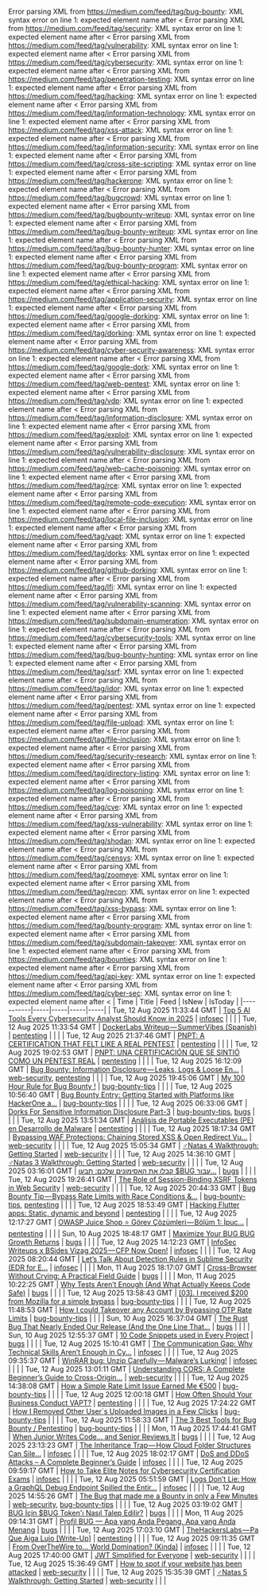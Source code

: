 Error parsing XML from https://medium.com/feed/tag/bug-bounty: XML syntax error on line 1: expected element name after <
Error parsing XML from https://medium.com/feed/tag/security: XML syntax error on line 1: expected element name after <
Error parsing XML from https://medium.com/feed/tag/vulnerability: XML syntax error on line 1: expected element name after <
Error parsing XML from https://medium.com/feed/tag/cybersecurity: XML syntax error on line 1: expected element name after <
Error parsing XML from https://medium.com/feed/tag/penetration-testing: XML syntax error on line 1: expected element name after <
Error parsing XML from https://medium.com/feed/tag/hacking: XML syntax error on line 1: expected element name after <
Error parsing XML from https://medium.com/feed/tag/information-technology: XML syntax error on line 1: expected element name after <
Error parsing XML from https://medium.com/feed/tag/xss-attack: XML syntax error on line 1: expected element name after <
Error parsing XML from https://medium.com/feed/tag/information-security: XML syntax error on line 1: expected element name after <
Error parsing XML from https://medium.com/feed/tag/cross-site-scripting: XML syntax error on line 1: expected element name after <
Error parsing XML from https://medium.com/feed/tag/hackerone: XML syntax error on line 1: expected element name after <
Error parsing XML from https://medium.com/feed/tag/bugcrowd: XML syntax error on line 1: expected element name after <
Error parsing XML from https://medium.com/feed/tag/bugbounty-writeup: XML syntax error on line 1: expected element name after <
Error parsing XML from https://medium.com/feed/tag/bug-bounty-writeup: XML syntax error on line 1: expected element name after <
Error parsing XML from https://medium.com/feed/tag/bug-bounty-hunter: XML syntax error on line 1: expected element name after <
Error parsing XML from https://medium.com/feed/tag/bug-bounty-program: XML syntax error on line 1: expected element name after <
Error parsing XML from https://medium.com/feed/tag/ethical-hacking: XML syntax error on line 1: expected element name after <
Error parsing XML from https://medium.com/feed/tag/application-security: XML syntax error on line 1: expected element name after <
Error parsing XML from https://medium.com/feed/tag/google-dorking: XML syntax error on line 1: expected element name after <
Error parsing XML from https://medium.com/feed/tag/dorking: XML syntax error on line 1: expected element name after <
Error parsing XML from https://medium.com/feed/tag/cyber-security-awareness: XML syntax error on line 1: expected element name after <
Error parsing XML from https://medium.com/feed/tag/google-dork: XML syntax error on line 1: expected element name after <
Error parsing XML from https://medium.com/feed/tag/web-pentest: XML syntax error on line 1: expected element name after <
Error parsing XML from https://medium.com/feed/tag/vdp: XML syntax error on line 1: expected element name after <
Error parsing XML from https://medium.com/feed/tag/information-disclosure: XML syntax error on line 1: expected element name after <
Error parsing XML from https://medium.com/feed/tag/exploit: XML syntax error on line 1: expected element name after <
Error parsing XML from https://medium.com/feed/tag/vulnerability-disclosure: XML syntax error on line 1: expected element name after <
Error parsing XML from https://medium.com/feed/tag/web-cache-poisoning: XML syntax error on line 1: expected element name after <
Error parsing XML from https://medium.com/feed/tag/rce: XML syntax error on line 1: expected element name after <
Error parsing XML from https://medium.com/feed/tag/remote-code-execution: XML syntax error on line 1: expected element name after <
Error parsing XML from https://medium.com/feed/tag/local-file-inclusion: XML syntax error on line 1: expected element name after <
Error parsing XML from https://medium.com/feed/tag/vapt: XML syntax error on line 1: expected element name after <
Error parsing XML from https://medium.com/feed/tag/dorks: XML syntax error on line 1: expected element name after <
Error parsing XML from https://medium.com/feed/tag/github-dorking: XML syntax error on line 1: expected element name after <
Error parsing XML from https://medium.com/feed/tag/lfi: XML syntax error on line 1: expected element name after <
Error parsing XML from https://medium.com/feed/tag/vulnerability-scanning: XML syntax error on line 1: expected element name after <
Error parsing XML from https://medium.com/feed/tag/subdomain-enumeration: XML syntax error on line 1: expected element name after <
Error parsing XML from https://medium.com/feed/tag/cybersecurity-tools: XML syntax error on line 1: expected element name after <
Error parsing XML from https://medium.com/feed/tag/bug-bounty-hunting: XML syntax error on line 1: expected element name after <
Error parsing XML from https://medium.com/feed/tag/ssrf: XML syntax error on line 1: expected element name after <
Error parsing XML from https://medium.com/feed/tag/idor: XML syntax error on line 1: expected element name after <
Error parsing XML from https://medium.com/feed/tag/pentest: XML syntax error on line 1: expected element name after <
Error parsing XML from https://medium.com/feed/tag/file-upload: XML syntax error on line 1: expected element name after <
Error parsing XML from https://medium.com/feed/tag/file-inclusion: XML syntax error on line 1: expected element name after <
Error parsing XML from https://medium.com/feed/tag/security-research: XML syntax error on line 1: expected element name after <
Error parsing XML from https://medium.com/feed/tag/directory-listing: XML syntax error on line 1: expected element name after <
Error parsing XML from https://medium.com/feed/tag/log-poisoning: XML syntax error on line 1: expected element name after <
Error parsing XML from https://medium.com/feed/tag/cve: XML syntax error on line 1: expected element name after <
Error parsing XML from https://medium.com/feed/tag/xss-vulnerability: XML syntax error on line 1: expected element name after <
Error parsing XML from https://medium.com/feed/tag/shodan: XML syntax error on line 1: expected element name after <
Error parsing XML from https://medium.com/feed/tag/censys: XML syntax error on line 1: expected element name after <
Error parsing XML from https://medium.com/feed/tag/zoomeye: XML syntax error on line 1: expected element name after <
Error parsing XML from https://medium.com/feed/tag/recon: XML syntax error on line 1: expected element name after <
Error parsing XML from https://medium.com/feed/tag/xss-bypass: XML syntax error on line 1: expected element name after <
Error parsing XML from https://medium.com/feed/tag/bounty-program: XML syntax error on line 1: expected element name after <
Error parsing XML from https://medium.com/feed/tag/subdomain-takeover: XML syntax error on line 1: expected element name after <
Error parsing XML from https://medium.com/feed/tag/bounties: XML syntax error on line 1: expected element name after <
Error parsing XML from https://medium.com/feed/tag/api-key: XML syntax error on line 1: expected element name after <
Error parsing XML from https://medium.com/feed/tag/cyber-sec: XML syntax error on line 1: expected element name after <
| Time | Title | Feed | IsNew | IsToday |
|-----------|-----|-----|-----|-----|
| Tue, 12 Aug 2025 11:33:44 GMT | [Top 5 AI Tools Every Cybersecurity Analyst Should Know in 2025](https://medium.com/p/6549aa19bc05) | [infosec](https://medium.com/feed/tag/infosec) |  |  |
| Tue, 12 Aug 2025 11:33:54 GMT | [DockerLabs Writeup — SummerVibes (Spanish)](https://medium.com/p/f7f07f0f6798) | [pentesting](https://medium.com/feed/tag/pentesting) |  |  |
| Tue, 12 Aug 2025 21:37:46 GMT | [PNPT: A CERTIFICATION THAT FELT LIKE A REAL PENTEST](https://medium.com/p/456bae4d8988) | [pentesting](https://medium.com/feed/tag/pentesting) |  |  |
| Tue, 12 Aug 2025 19:02:53 GMT | [PNPT: UNA CERTIFICACIÓN QUE SE SINTIÓ COMO UN PENTEST REAL](https://medium.com/p/c35feae73da9) | [pentesting](https://medium.com/feed/tag/pentesting) |  |  |
| Tue, 12 Aug 2025 16:12:09 GMT | [Bug Bounty: Information Disclosure — Leaks, Logs & Loose En...](https://medium.com/p/54cf53dbbf09) | [web-security](https://medium.com/feed/tag/web-security), [pentesting](https://medium.com/feed/tag/pentesting) |  |  |
| Tue, 12 Aug 2025 19:45:06 GMT | [My 100 Hour Rule for Bug Bounty !](https://medium.com/p/046f96fc7791) | [bug-bounty-tips](https://medium.com/feed/tag/bug-bounty-tips) |  |  |
| Tue, 12 Aug 2025 10:56:40 GMT | [Bug Bounty Entry: Getting Started with Platforms like HackerOne a...](https://medium.com/p/849ffb8ba046) | [bug-bounty-tips](https://medium.com/feed/tag/bug-bounty-tips) |  |  |
| Tue, 12 Aug 2025 06:33:06 GMT | [Dorks For Sensitive Information Disclosure Part-3](https://medium.com/p/a687a9c5a3bf) | [bug-bounty-tips](https://medium.com/feed/tag/bug-bounty-tips), [bugs](https://medium.com/feed/tag/bugs) |  |  |
| Tue, 12 Aug 2025 13:51:34 GMT | [Análisis de Portable Executables (PE) en Desarrollo de Malware](https://medium.com/p/10718390602c) | [pentesting](https://medium.com/feed/tag/pentesting) |  |  |
| Tue, 12 Aug 2025 18:17:34 GMT | [Bypassing WAF Protections: Chaining Stored XSS & Open Redirect Vu...](https://medium.com/p/ab8ed6b69601) | [web-security](https://medium.com/feed/tag/web-security) |  |  |
| Tue, 12 Aug 2025 15:05:34 GMT | [️‍♂️Natas 4 Walkthrough: Getting Started](https://medium.com/p/16ab2473015c) | [web-security](https://medium.com/feed/tag/web-security) |  |  |
| Tue, 12 Aug 2025 14:36:10 GMT | [️‍♂️Natas 3 Walkthrough: Getting Started](https://medium.com/p/9f655174a6d7) | [web-security](https://medium.com/feed/tag/web-security) |  |  |
| Tue, 12 Aug 2025 03:16:01 GMT | [קבלו את האסימונים שלכם: תבעו $BUG עבור...](https://medium.com/p/07f8c32fe90c) | [bugs](https://medium.com/feed/tag/bugs) |  |  |
| Tue, 12 Aug 2025 19:26:41 GMT | [The Role of Session-Binding XSRF Tokens in Web Security](https://medium.com/p/b65e5456d70c) | [web-security](https://medium.com/feed/tag/web-security) |  |  |
| Tue, 12 Aug 2025 20:44:33 GMT | [ Bug Bounty Tip — Bypass Rate Limits with Race Conditions &...](https://medium.com/p/a379d10dada6) | [bug-bounty-tips](https://medium.com/feed/tag/bug-bounty-tips), [pentesting](https://medium.com/feed/tag/pentesting) |  |  |
| Tue, 12 Aug 2025 18:53:49 GMT | [Hacking Flutter apps: Static, dynamic and beyond](https://medium.com/p/893c7a733353) | [pentesting](https://medium.com/feed/tag/pentesting) |  |  |
| Tue, 12 Aug 2025 12:17:27 GMT | [OWASP Juice Shop ⭐ Görev Çözümleri — Bölüm 1: İpuc...](https://medium.com/p/74e3ff011424) | [pentesting](https://medium.com/feed/tag/pentesting) |  |  |
| Sun, 10 Aug 2025 18:48:17 GMT | [Maximize Your BUG BUG Growth Returns](https://medium.com/p/8c3ee7133b9a) | [bugs](https://medium.com/feed/tag/bugs) |  |  |
| Tue, 12 Aug 2025 14:12:23 GMT | [InfoSec Writeups x BSides Vizag 2025 — CFP Now Open!](https://medium.com/p/6d526ed45613) | [infosec](https://medium.com/feed/tag/infosec) |  |  |
| Tue, 12 Aug 2025 08:20:44 GMT | [Let’s Talk About Detection Rules in Sublime Security (EDR for E...](https://medium.com/p/57b97175bd2b) | [infosec](https://medium.com/feed/tag/infosec) |  |  |
| Mon, 11 Aug 2025 18:17:07 GMT | [Cross-Browser Without Crying: A Practical Field Guide](https://medium.com/p/9c075fa4c02a) | [bugs](https://medium.com/feed/tag/bugs) |  |  |
| Mon, 11 Aug 2025 10:22:25 GMT | [Why Tests Aren’t Enough (And What Actually Keeps Code Safe)](https://medium.com/p/4c57336d2ee2) | [bugs](https://medium.com/feed/tag/bugs) |  |  |
| Tue, 12 Aug 2025 13:58:43 GMT | [\[03\]. I received $200 from Mozilla for a simple bypass](https://medium.com/p/fc5f1e020e9a) | [bug-bounty-tips](https://medium.com/feed/tag/bug-bounty-tips) |  |  |
| Tue, 12 Aug 2025 11:48:53 GMT | [How I could Takeover any Account by Bypassing OTP Rate Limits](https://medium.com/p/1155d616d947) | [bug-bounty-tips](https://medium.com/feed/tag/bug-bounty-tips) |  |  |
| Sun, 10 Aug 2025 16:37:04 GMT | [The Rust Bug That Nearly Ended Our Release (And the One Line That...](https://medium.com/p/3e2bc73ef70c) | [bugs](https://medium.com/feed/tag/bugs) |  |  |
| Sun, 10 Aug 2025 12:55:37 GMT | [10 Code Snippets used in Every Project](https://medium.com/p/d732b474814a) | [bugs](https://medium.com/feed/tag/bugs) |  |  |
| Tue, 12 Aug 2025 15:10:41 GMT | [The Communication Gap: Why Technical Skills Aren’t Enough in Cy...](https://medium.com/p/6323757a5d2e) | [infosec](https://medium.com/feed/tag/infosec) |  |  |
| Tue, 12 Aug 2025 09:35:37 GMT | [WinRAR bug: Unzip Carefully — Malware’s Lurking!](https://medium.com/p/936b0c3aeb68) | [infosec](https://medium.com/feed/tag/infosec) |  |  |
| Tue, 12 Aug 2025 13:01:11 GMT | [Understanding CORS: A Complete Beginner’s Guide to Cross-Origin...](https://medium.com/p/007ddfab8344) | [web-security](https://medium.com/feed/tag/web-security) |  |  |
| Tue, 12 Aug 2025 14:38:08 GMT | [How a Simple Rate Limit Issue Earned Me €500](https://medium.com/p/763aa5ae8ae1) | [bug-bounty-tips](https://medium.com/feed/tag/bug-bounty-tips) |  |  |
| Tue, 12 Aug 2025 12:00:18 GMT | [How Often Should Your Business Conduct VAPT?](https://medium.com/p/c0c5772a0b93) | [pentesting](https://medium.com/feed/tag/pentesting) |  |  |
| Tue, 12 Aug 2025 17:24:22 GMT | [How I Removed Other User`s Uploaded Images in a Few Clicks](https://medium.com/p/fdeb6355458b) | [bug-bounty-tips](https://medium.com/feed/tag/bug-bounty-tips) |  |  |
| Tue, 12 Aug 2025 11:58:33 GMT | [The 3 Best Tools for Bug Bounty / Pentesting](https://medium.com/p/915e95686e6f) | [bug-bounty-tips](https://medium.com/feed/tag/bug-bounty-tips) |  |  |
| Mon, 11 Aug 2025 17:44:41 GMT | [When Junior Writes Code… and Senior Reviews It](https://medium.com/p/e90608162bb7) | [bugs](https://medium.com/feed/tag/bugs) |  |  |
| Tue, 12 Aug 2025 23:13:23 GMT | [The Inheritance Trap — How Cloud Folder Structures Can Sile...](https://medium.com/p/c6716bc56ac7) | [infosec](https://medium.com/feed/tag/infosec) |  |  |
| Tue, 12 Aug 2025 18:02:17 GMT | [DoS and DDoS Attacks – A Complete Beginner’s Guide](https://medium.com/p/8f0e38235964) | [infosec](https://medium.com/feed/tag/infosec) |  |  |
| Tue, 12 Aug 2025 09:59:17 GMT | [How to Take Elite Notes for Cybersecurity Certification Exams](https://medium.com/p/1f8c09c48741) | [infosec](https://medium.com/feed/tag/infosec) |  |  |
| Tue, 12 Aug 2025 05:51:59 GMT | [ Logs Don’t Lie: How a GraphQL Debug Endpoint Spilled the Entir...](https://medium.com/p/a4b859ec6a1c) | [infosec](https://medium.com/feed/tag/infosec) |  |  |
| Tue, 12 Aug 2025 14:55:26 GMT | [The Bug that made me a Bounty in only a Few Minutes](https://medium.com/p/7cf92bb03c19) | [web-security](https://medium.com/feed/tag/web-security), [bug-bounty-tips](https://medium.com/feed/tag/bug-bounty-tips) |  |  |
| Tue, 12 Aug 2025 03:19:02 GMT | [BUG İçin $BUG Token'ı Nasıl Talep Edilir?](https://medium.com/p/7ae137af6089) | [bugs](https://medium.com/feed/tag/bugs) |  |  |
| Mon, 11 Aug 2025 09:14:31 GMT | [Profil BUG — Apa yang Anda Pegang, Apa yang Anda Menang](https://medium.com/p/7860bc2e5c5b) | [bugs](https://medium.com/feed/tag/bugs) |  |  |
| Tue, 12 Aug 2025 17:03:10 GMT | [TheHackersLabs — Pa Que Aiga Lujo \[Write-Up\]](https://medium.com/p/358b14a0616b) | [pentesting](https://medium.com/feed/tag/pentesting) |  |  |
| Tue, 12 Aug 2025 09:11:35 GMT | [From OverTheWire to… World Domination? (Kinda)](https://medium.com/p/2dca0f94254f) | [infosec](https://medium.com/feed/tag/infosec) |  |  |
| Tue, 12 Aug 2025 17:40:00 GMT | [JWT Simplified for Everyone](https://medium.com/p/c6ad0dfca771) | [web-security](https://medium.com/feed/tag/web-security) |  |  |
| Tue, 12 Aug 2025 15:36:49 GMT | [How to spot if your website has been attacked](https://medium.com/p/03c3733107f2) | [web-security](https://medium.com/feed/tag/web-security) |  |  |
| Tue, 12 Aug 2025 15:35:39 GMT | [️‍♂️Natas 5 Walkthrough: Getting Started](https://medium.com/p/71c3bf156450) | [web-security](https://medium.com/feed/tag/web-security) |  |  |

